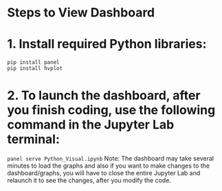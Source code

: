 # Steps to View Dashboard
# 1. Install required Python libraries:
` pip install panel `  
` pip install hvplot `
# 2. To launch the dashboard, after you finish coding, use the following command in the Jupyter Lab terminal:
` panel serve Python_Visual.ipynb `
Note: The dashboard may take several minutes to load the graphs and also if you want to make changes to the dashboard/graphs, you will have to close the entire Jupyter Lab and relaunch it to see the changes, after you modify the code.
